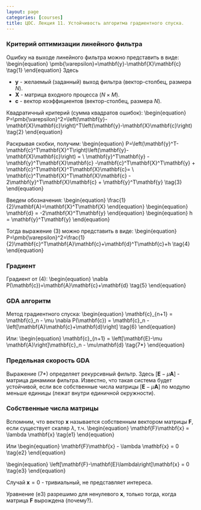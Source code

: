 ```yaml
---
layout: page
categories: [courses]
title: ЦОС. Лекция 11. Устойчивость алгоритма градиентного спуска.
---
```


### Критерий оптимизации линейного фильтра

Ошибку на выходе линейного фильтра можно представить в виде:
\begin{equation}
\pmb{\varepsilon}=\mathbf{y}-\mathbf{X}\mathbf{c} \tag{1}
\end{equation}
Здесь 
* $\mathbf{y}$ - желаемый (заданный) выход фильтра (вектор-столбец, размера $N$).
* $\mathbf{X}$ - матрица входного процесса ($N\times M$).
* $\mathbf{c}$ - вектор коэффициентов (вектор-столбец, размера $N$).

Квадратичный критерий (сумма квадратов ошибок):
\begin{equation}
P=\pmb{\varepsilon}^2=\left(\mathbf{y}-\mathbf{X}\mathbf{c}\right)^T\left(\mathbf{y}-\mathbf{X}\mathbf{c}\right) \tag{2}
\end{equation}

Раскрывая скобки, получим:
\begin{equation}
P=\left(\mathbf{y}^T-\mathbf{c}^T\mathbf{X}^T\right)\left(\mathbf{y}-\mathbf{X}\mathbf{c}\right) = \\
\mathbf{y}^T\mathbf{y} - \mathbf{y}^T\mathbf{X}\mathbf{c} -\mathbf{c}^T\mathbf{X}^T\mathbf{y} + \mathbf{c}^T\mathbf{X}^T\mathbf{X}\mathbf{c}= \\ 
\mathbf{c}^T\mathbf{X}^T\mathbf{X}\mathbf{c} - 2\mathbf{y}^T\mathbf{X}\mathbf{c} + \mathbf{y}^T\mathbf{y}
\tag{3}
\end{equation}

Введем обозначения:
\begin{equation}
\frac{1}{2}\mathbf{A}=\mathbf{X}^T\mathbf{X}
\end{equation}
\begin{equation}
\mathbf{d} = -2\mathbf{X}^T\mathbf{y}
\end{equation}
\begin{equation}
h = \mathbf{y}^T\mathbf{y}
\end{equation}

Тогда выражение (3) можно представить в виде:
\begin{equation}
P=\pmb{\varepsilon}^2=\frac{1}{2}\mathbf{c}^T\mathbf{A}\mathbf{c}+\mathbf{d}^T\mathbf{c}+h \tag{4}
\end{equation}

### Градиент

Градиент от (4):
\begin{equation}
\nabla P(\mathbf{c})=\mathbf{A}\mathbf{c}+\mathbf{d} \tag{5}
\end{equation}

### GDA алгоритм

Метод градиентного спуска:
\begin{equation}
\mathbf{c}_{n+1} = \mathbf{c}_n - \mu \nabla P(\mathbf{c}) = \mathbf{c}_n - \left[\mathbf{A}\mathbf{c}+\mathbf{d}\right] \tag{6}
\end{equation}

Или:
\begin{equation}
\mathbf{c}_{n+1} = \left[\mathbf{E}-\mu \mathbf{A}\right]\mathbf{c}_n - \mu\mathbf{d}  \tag{7*}
\end{equation}

### Предельная скорость GDA

Выражение (7*) определяет рекурсивный фильтр. Здесь $\left[\mathbf{E}-\mu \mathbf{A}\right]$ - матрица динамики фильтра. 
Известно, что такая система будет устойчивой, если все собственные числа матрицы $\left[\mathbf{E}-\mu \mathbf{A}\right]$ по модулю меньше единицы (лежат внутри единичной окружности).

### Собственные числа матрицы

Вспомним, что вектор $\mathbf{x}$ называется собственным вектором матрицы $\mathbf{F}$, если существует скаляр $\lambda$, т.ч.
\begin{equation}
\mathbf{F}\mathbf{x} = \lambda \mathbf{x} \tag{e1}
\end{equation}

Или 
\begin{equation}
\mathbf{F}\mathbf{x} - \lambda \mathbf{x} = 0 \tag{e2}
\end{equation}

\begin{equation}
\left[\mathbf{F}-\mathbf{E}\lambda\right]\mathbf{x} = 0 \tag{e3}
\end{equation}

Случай $\mathbf{x}=0$ - тривиальный, не представляет интереса.

Уравнение (e3) разрешимо для ненулевого $\mathbf{x}$, только тогда, когда матрица $\mathbf{F}$ вырождена (почему?).



